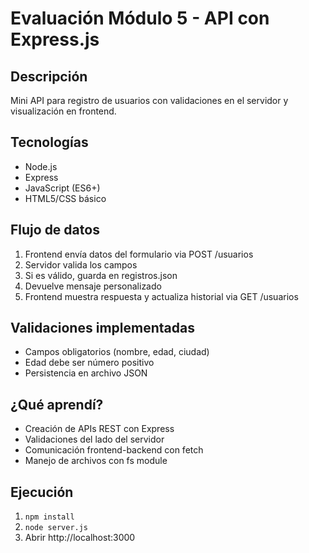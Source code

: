 # Evaluación Módulo 5 - API con Express.js

## Descripción
Mini API para registro de usuarios con validaciones en el servidor y visualización en frontend.

## Tecnologías
- Node.js
- Express
- JavaScript (ES6+)
- HTML5/CSS básico

## Flujo de datos
1. Frontend envía datos del formulario via POST /usuarios
2. Servidor valida los campos
3. Si es válido, guarda en registros.json
4. Devuelve mensaje personalizado
5. Frontend muestra respuesta y actualiza historial via GET /usuarios

## Validaciones implementadas
- Campos obligatorios (nombre, edad, ciudad)
- Edad debe ser número positivo
- Persistencia en archivo JSON

## ¿Qué aprendí?
- Creación de APIs REST con Express
- Validaciones del lado del servidor
- Comunicación frontend-backend con fetch
- Manejo de archivos con fs module

## Ejecución
1. `npm install`
2. `node server.js`
3. Abrir http://localhost:3000
